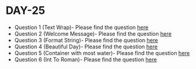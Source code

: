 # DAY-25

* Question 1 (Text Wrap)- Please find the question [here](./Question-1/question.pdf)
* Question 2 (Welcome Message)- Please find the question [here](./Question-2/question.pdf)
* Question 3 (Format String)- Please find the question [here](./Question-3/question.pdf)
* Question 4 (Beautiful Day)- Please find the question [here](./Question-4/question.pdf)
* Question 5 (Container with most water)- Please find the question [here](https://leetcode.com/problems/container-with-most-water/)
* Question 6 (Int To Roman)- Please find the question [here](https://leetcode.com/problems/integer-to-roman/)
